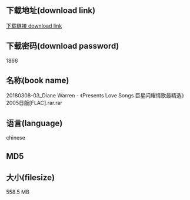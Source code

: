 ## 下载地址(download link)
[下载链接 download link](https://tutu365.netlify.app/?s=20180308-03_Diane+Warren+-+%E3%80%8APresents+Love+Songs+%E5%B7%A8%E6%98%9F%E9%97%AA%E8%80%80%E6%83%85%E6%AD%8C%E6%9C%80%E7%B2%BE%E9%80%89%E3%80%8B2005%E6%97%A5%E7%89%88%5BFLAC%5D.rar)

## 下载密码(download password)
1866

## 名称(book name)
20180308-03_Diane Warren - 《Presents Love Songs 巨星闪耀情歌最精选》2005日版[FLAC].rar.rar

## 语言(language)
chinese

## MD5


## 大小(filesize)
558.5 MB
